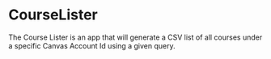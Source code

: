# CourseLister

The Course Lister is an app that will generate a CSV list of all courses under a specific Canvas Account Id using a given query.
